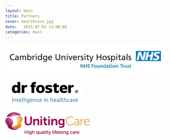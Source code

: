 ```yaml
---
layout: main
title: Partners
cover: healthcare.jpg
date:   2015-07-03 13:00:00
categories: main
---
```


![Cambridge University Hospitals](/images/logos/cuh.jpg "Cambridge University Hospitals")

![Dr Foster](/images/logos/drfoster.jpg "Dr Foster")

![UnitingCare Partnership](/images/logos/unitingcare.jpg "UnitingCare Partnership")
